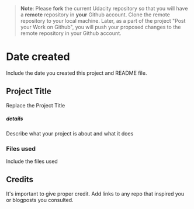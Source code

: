 >**Note**: Please **fork** the current Udacity repository so that you will have a **remote** repository in **your** Github account. Clone the remote repository to your local machine. Later, as a part of the project "Post your Work on Github", you will push your proposed changes to the remote repository in your Github account.

# Date created
Include the date you created this project and README file.

## Project Title
Replace the Project Title

##### details
Describe what your project is about and what it does

### Files used
Include the files used

## Credits
It's important to give proper credit. Add links to any repo that inspired you or blogposts you consulted.

